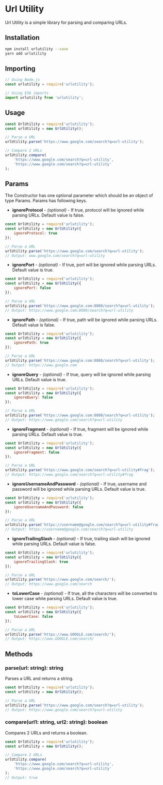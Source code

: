# Url Utility

Url Utility is a simple library for parsing and comparing URLs.

## Installation

```bash
npm install urlutility --save
yarn add urlutility
```

## Importing

```javascript
// Using Node.js
const urlutility = require('urlutility');

// Using ES6 imports
import urlutility from 'urlutility';
```

## Usage

```javascript
const UrlUtility = require('urlutility');
const urlUtility = new UrlUtility();

// Parse a URL
urlUtility.parse('https://www.google.com/search?q=url-utility');

// Compare 2 URLs
urlUtility.compare(
    'https://www.google.com/search?q=url-utility', 
    'https://www.google.com/search?q=url-utility'
);
```
## Params

The Constructor has one optional parameter which should be an object of type Params.
Params has following keys.

- **ignoreProtocol** - *(optional)* - If true, protocol will be ignored while parsing URLs. Default value is false.

```javascript
const UrlUtility = require('urlutility');
const urlUtility = new UrlUtility({
    ignoreProtocol: true
});

// Parse a URL
urlUtility.parse('https://www.google.com/search?q=url-utility');
// Output: www.google.com/search?q=url-utility
```

- **ignorePort** - *(optional)* - If true, port will be ignored while parsing URLs. Default value is true.

```javascript
const UrlUtility = require('urlutility');
const urlUtility = new UrlUtility({
    ignorePort: false
});

// Parse a URL
urlUtility.parse('https://www.google.com:8080/search?q=url-utility');
// Output: https://www.google.com:8080/search?q=url-utility
```

- **ignorePath** - *(optional)* - If true, path will be ignored while parsing URLs. Default value is false.

```javascript
const UrlUtility = require('urlutility');
const urlUtility = new UrlUtility({
    ignorePath: true
});

// Parse a URL
urlUtility.parse('https://www.google.com:8080/search?q=url-utility');
// Output: https://www.google.com
```

- **ignoreQuery** - *(optional)* - If true, query will be ignored while parsing URLs. Default value is true.

```javascript
const UrlUtility = require('urlutility');
const urlUtility = new UrlUtility({
    ignoreQuery: false
});

// Parse a URL
urlUtility.parse('https://www.google.com:8080/search?q=url-utility');
// Output: https://www.google.com/search?q=url-utility
```

- **ignoreFragment** - *(optional)* - If true, fragment will be ignored while parsing URLs. Default value is true.

```javascript
const UrlUtility = require('urlutility');
const urlUtility = new UrlUtility({
    ignoreFragment: false
});

// Parse a URL
urlUtility.parse('https://www.google.com/search?q=url-utility#frag');
// Output: https://www.google.com/search?q=url-utility#frag
```

- **ignoreUsernameAndPassword** - *(optional)* - If true, username and password will be ignored while parsing URLs. Default value is true.

```javascript
const UrlUtility = require('urlutility');
const urlUtility = new UrlUtility({
    ignoreUsernameAndPassword: false
});

// Parse a URL
urlUtility.parse('https://username@google.com/search?q=url-utility#frag');
// Output: https://username@google.com/search?q=url-utility
```

- **ignoreTrailingSlash** - *(optional)* - If true, trailing slash will be ignored while parsing URLs. Default value is false.

```javascript
const UrlUtility = require('urlutility');
const urlUtility = new UrlUtility({
    ignoreTrailingSlash: true
});

// Parse a URL
urlUtility.parse('https://www.google.com/search/');
// Output: https://www.google.com/search
```

- **toLowerCase** - *(optional)* - If true, all the characters will be converted to lower case while parsing URLs. Default value is true.

```javascript
const UrlUtility = require('urlutility');
const urlUtility = new UrlUtility({
    toLowerCase: false
});

// Parse a URL
urlUtility.parse('https://www.GOOGLE.com/search/');
// Output: https://www.GOOGLE.com/search/
```

## Methods

### parse(url: string): string

Parses a URL and returns a string.

```javascript
const UrlUtility = require('urlutility');
const urlUtility = new UrlUtility();

// Parse a URL
urlUtility.parse('https://www.google.com/search?q=url-utility');
// Output: https://www.google.com/search?q=url-utility
```

### compare(url1: string, url2: string): boolean

Compares 2 URLs and returns a boolean.

```javascript
const UrlUtility = require('urlutility');
const urlUtility = new UrlUtility();

// Compare 2 URLs
urlUtility.compare(
    'https://www.google.com/search?q=url-utility', 
    'https://www.google.com/search?q=url-utility'
);
// Output: true
```
